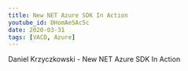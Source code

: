 ```yaml
---
title: New NET Azure SDK In Action
youtube_id: DHomAeSAc5c
date: 2020-03-31
tags: [VACD, Azure]
---
```


Daniel Krzyczkowski - New NET Azure SDK In Action